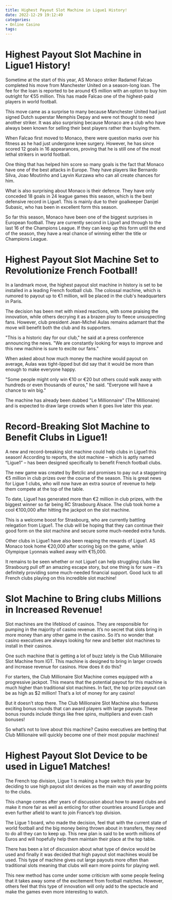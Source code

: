 ```yaml
---
title: Highest Payout Slot Machine in Ligue1 History!
date: 2022-12-29 19:12:49
categories:
- Online Casino
tags:
---
```



#  Highest Payout Slot Machine in Ligue1 History!

Sometime at the start of this year, AS Monaco striker Radamel Falcao completed his move from Manchester United on a season-long loan. The fee for the loan is reported to be around €5 million with an option to buy him outright for €55 million. This has made Falcao one of the highest-paid players in world football.

This move came as a surprise to many because Manchester United had just signed Dutch superstar Memphis Depay and were not thought to need another striker. It was also surprising because Monaco are a club who have always been known for selling their best players rather than buying them.

When Falcao first moved to Monaco, there were question marks over his fitness as he had just undergone knee surgery. However, he has since scored 12 goals in 16 appearances, proving that he is still one of the most lethal strikers in world football.

One thing that has helped him score so many goals is the fact that Monaco have one of the best attacks in Europe. They have players like Bernardo Silva, Joao Moutinho and Layvin Kurzawa who can all create chances for him.

What is also surprising about Monaco is their defence. They have only conceded 18 goals in 24 league games this season, which is the best defensive record in Ligue1. This is mainly due to their goalkeeper Danijel Subasic, who has been in excellent form this season.

So far this season, Monaco have been one of the biggest surprises in European football. They are currently second in Ligue1 and through to the last 16 of the Champions League. If they can keep up this form until the end of the season, they have a real chance of winning either the title or Champions League.

#  Highest Payout Slot Machine Set to Revolutionize French Football!

In a landmark move, the highest payout slot machine in history is set to be installed in a leading French football club. The colossal machine, which is rumored to payout up to €1 million, will be placed in the club's headquarters in Paris.

The decision has been met with mixed reactions, with some praising the innovation, while others decrying it as a brazen ploy to fleece unsuspecting fans. However, club president Jean-Michel Aulas remains adamant that the move will benefit both the club and its supporters.

"This is a historic day for our club," he said at a press conference announcing the news. "We are constantly looking for ways to improve and this new machine is sure to excite our fans."

When asked about how much money the machine would payout on average, Aulas was tight-lipped but did say that it would be more than enough to make everyone happy.

"Some people might only win €10 or €20 but others could walk away with hundreds or even thousands of euros," he said. "Everyone will have a chance to win big."

The machine has already been dubbed "Le Millionnaire" (The Millionaire) and is expected to draw large crowds when it goes live later this year.

#  Record-Breaking Slot Machine to Benefit Clubs in Ligue1!

A new and record-breaking slot machine could help clubs in Ligue1 this season! According to reports, the slot machine – which is aptly named “Ligue1” – has been designed specifically to benefit French football clubs.

The new game was created by Betclic and promises to pay out a staggering €5 million in club prizes over the course of the season. This is great news for Ligue 1 clubs, who will now have an extra source of revenue to help them compete at the top of the table.

To date, Ligue1 has generated more than €2 million in club prizes, with the biggest winner so far being RC Strasbourg Alsace. The club took home a cool €100,000 after hitting the jackpot on the slot machine.

This is a welcome boost for Strasbourg, who are currently battling relegation from Ligue1. The club will be hoping that they can continue their good form on the slot machine and secure some much-needed extra funds.

Other clubs in Ligue1 have also been reaping the rewards of Ligue1. AS Monaco took home €20,000 after scoring big on the game, while Olympique Lyonnais walked away with €15,000.

It remains to be seen whether or not Ligue1 can help struggling clubs like Strasbourg pull off an amazing escape story, but one thing is for sure – it’s definitely providing some much-needed financial support. Good luck to all French clubs playing on this incredible slot machine!

#  Slot Machine to Bring clubs Millions in Increased Revenue!

Slot machines are the lifeblood of casinos. They are responsible for pumping in the majority of casino revenue. It’s no secret that slots bring in more money than any other game in the casino. So it’s no wonder that casino executives are always looking for new and better slot machines to install in their casinos.

One such machine that is getting a lot of buzz lately is the Club Millionaire Slot Machine from IGT. This machine is designed to bring in larger crowds and increase revenue for casinos. How does it do this?

For starters, the Club Millionaire Slot Machine comes equipped with a progressive jackpot. This means that the potential payout for this machine is much higher than traditional slot machines. In fact, the top prize payout can be as high as $2 million! That’s a lot of money for any casino!

But it doesn’t stop there. The Club Millionaire Slot Machine also features exciting bonus rounds that can award players with large payouts. These bonus rounds include things like free spins, multipliers and even cash bonuses!

So what’s not to love about this machine? Casino executives are betting that Club Millionaire will quickly become one of their most popular machines!

#  Highest Payout Slot Device to be used in Ligue1 Matches!

The French top division, Ligue 1 is making a huge switch this year by deciding to use high payout slot devices as the main way of awarding points to the clubs. 

This change comes after years of discussion about how to award clubs and make it more fair as well as enticing for other countries around Europe and even further afield to want to join France’s top division.

The Ligue 1 board, who made the decision, feel that with the current state of world football and the big money being thrown about in transfers, they need to do all they can to keep up. This new plan is said to be worth millions of Euros and will hopefully help them maintain their place at the top table. 

There has been a lot of discussion about what type of device would be used and finally it was decided that high payout slot machines would be used. This type of machine gives out large payouts more often than traditional slots meaning that clubs will earn more points for playing well.

This new method has come under some criticism with some people feeling that it takes away some of the excitement from football matches. However, others feel that this type of innovation will only add to the spectacle and make the games even more interesting to watch.